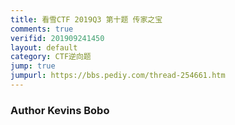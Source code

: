 ```yaml
---
title: 看雪CTF 2019Q3 第十题 传家之宝
comments: true
verifid: 201909241450
layout: default
category: CTF逆向题
jump: true
jumpurl: https://bbs.pediy.com/thread-254661.htm
---
```


### Author Kevins Bobo

